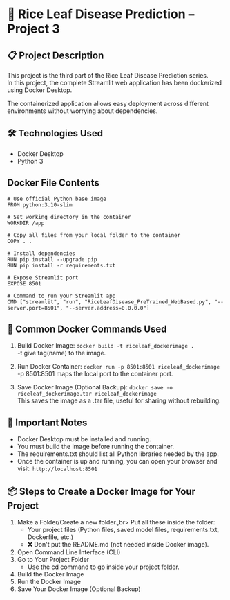# 🚀 Rice Leaf Disease Prediction – Project 3

## 📋 Project Description
This project is the third part of the Rice Leaf Disease Prediction series.<br>
In this project, the complete Streamlit web application has been dockerized using Docker Desktop.<br>

The containerized application allows easy deployment across different environments without worrying about dependencies.

## 🛠 Technologies Used
  - Docker Desktop
  - Python 3

## Docker File Contents
```
# Use official Python base image
FROM python:3.10-slim

# Set working directory in the container
WORKDIR /app

# Copy all files from your local folder to the container
COPY . .

# Install dependencies
RUN pip install --upgrade pip
RUN pip install -r requirements.txt

# Expose Streamlit port
EXPOSE 8501

# Command to run your Streamlit app
CMD ["streamlit", "run", "RiceLeafDisease_PreTrained_WebBased.py", "--server.port=8501", "--server.address=0.0.0.0"]
```

## 🐳 Common Docker Commands Used
 1. Build Docker Image:
```docker build -t riceleaf_dockerimage .```<br>
-t give tag(name) to the image.

 2. Run Docker Container:
```docker run -p 8501:8501 riceleaf_dockerimage```<br>
-p 8501:8501 maps the local port to the container port.

 3. Save Docker Image (Optional Backup):
```docker save -o riceleaf_dockerimage.tar riceleaf_dockerimage```<br>
This saves the image as a .tar file, useful for sharing without rebuilding.

## 📢 Important Notes
  - Docker Desktop must be installed and running.
  - You must build the image before running the container.
  - The requirements.txt should list all Python libraries needed by the app.
  - Once the container is up and running, you can open your browser and visit:
    ```http://localhost:8501 ``` 
## 📦 Steps to Create a Docker Image for Your Project
  1. Make a Folder/Create a new folder.,br>
     Put all these inside the folder:
     - Your project files (Python files, saved model files, requirements.txt, Dockerfile, etc.)
     - ❌ Don't put the README.md (not needed inside Docker image).
  2. Open Command Line Interface (CLI)
  3. Go to Your Project Folder
     - Use the cd command to go inside your project folder.
  4. Build the Docker Image
  5. Run the Docker Image
  6. Save Your Docker Image (Optional Backup)

